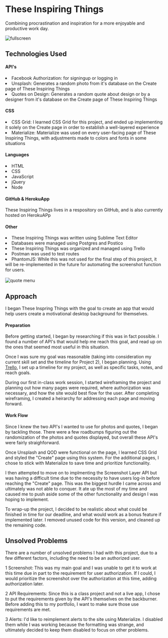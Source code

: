 <h1>These Inspiring Things</h1>

Combining procrastination and inspiration for a more enjoyable and productive work day.

<img src="/progress/0507_full_start.png" alt="fullscreen">

<h2>Technologies Used</h2>

<h4>API's</h4>
<li>Facebook Authorization: for signingup or logging in</li>
<li>Unsplash: Generates a random photo from it's database on the Create page of These Inspiring Things</li>
<li>Quotes on Design: Generates a random quote about design or by a designer from it's database on the Create page of These Inspiring Things</li>

<h4>CSS</h4>
<li>CSS Grid: I learned CSS Grid for this project, and ended up implementing it solely on the Create page in order to establish a well-layered experience</li>
<li>Materialize: Materialize was used on every user-facing page of These Inspiring Things, with adjustments made to colors and fonts in some situations</li>

<h4>Languages</h4>
<li>HTML</li>
<li>CSS</li>
<li>JavaScript</li>
<li>jQuery</li>
<li>Node</li>

<h4>GitHub & HerokuApp</h4>
These Inspiring Things lives in a respository on GitHub, and is also currently hosted on HerokuAPp

<h4>Other</h4>
<li>These Inspiring Things was written using Sublime Text Editor</li>
<li>Databases were managed using Postgres and Postico</li>
<li>These Inspiring Things was organized and managed using Trello</li>
<li>Postman was used to test routes</li>
<li>PhantomJS: While this was not used for the final step of this project, it will be re-implemented in the future for automating the screenshot function for users.</li>
<br>
<img src="/progress/0507_quote_menu.png" alt="quote menu">


<h2>Approach</h2>

I began These Inspring Things with the goal to create an app that would help users create a motivational desktop background for themselves.

<h4>Preparation</h4>

Before getting started, I began by researching if this was in fact possible. I found a number of API's that would help me reach this goal, and read up on the ones that seemed most useful in this situation.

Once I was sure my goal was reasonable (taking into consideration my current skill set and the timeline for Project 2), I began planning. Using <a href="https://trello.com/b/W0p5pjJl/wdi-project-2">Trello</a>, I set up a timeline for my project, as well as specific tasks, notes, and reach goals.

During our first in-class work session, I started wireframing the project and planning out how many pages were required, where authorization was necessary, and how the site would best flow for the user. After completing wireframing, I created a heirarchy for addressing each page and moving forward.

<h4>Work Flow</h4>

Since I knew the two API's I wanted to use for photos and quotes, I began by tackling those. There were a few roadbumps figuring out the randomization of the photos and quotes displayed, but overall these API's were fairly straighforward.

Once Unsplash and QOD were functional on the page, I learned CSS Grid and styled the "Create" page using this system. For the additional pages, I chose to stick with Materialize to save time and prioritize functionality.

I then attempted to move on to implmenting the Screenshot Layer API but was having a difficult time due to the necessity to have users log-in before reaching the "Create" page. This was the biggest hurdle I came across and ultimately was not able to conquer. It ate up the most of my time and caused me to push aside some of the other functionality and design I was hoping to implement.

To wrap-up the project, I decided to be realistic about what could be finished in time for our deadline, and what would work as a bonus feature if implemented later. I removed unused code for this version, and cleaned up the remaining code.


<h2>Unsolved Problems</h2>

There are a number of unsolved problems I had with this project, due to a few different factors, including the need to be an authorized user.

1 Screenshot: This was my main goal and I was unable to get it to work at this time due in part to the requirement for user authorization. If I could, I would prioritize the screenshot over the authorization at this time, adding authorization later.

2 API Requirements: Since this is a class project and not a live app, I chose to put the requirements given by the API's themselves on the backburner. Before adding this to my portfolio, I want to make sure those use requirements are met.

3 Alerts: I'd like to reimplement alerts to the site using Materialize. I disabled them while I was working because the formatting was strange, and ultimately decided to keep them disabled to focus on other problems.
